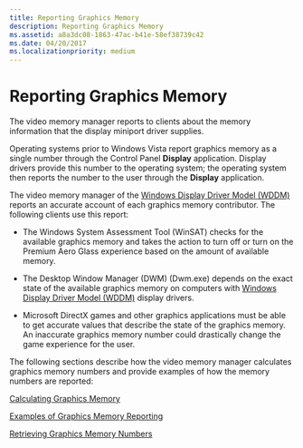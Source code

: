 ```yaml
---
title: Reporting Graphics Memory
description: Reporting Graphics Memory
ms.assetid: a8a3dc08-1863-47ac-b41e-58ef38739c42
ms.date: 04/20/2017
ms.localizationpriority: medium
---
```


# Reporting Graphics Memory


The video memory manager reports to clients about the memory information that the display miniport driver supplies.

Operating systems prior to Windows Vista report graphics memory as a single number through the Control Panel **Display** application. Display drivers provide this number to the operating system; the operating system then reports the number to the user through the **Display** application.

The video memory manager of the [Windows Display Driver Model (WDDM)](windows-vista-display-driver-model-design-guide.md) reports an accurate account of each graphics memory contributor. The following clients use this report:

-   The Windows System Assessment Tool (WinSAT) checks for the available graphics memory and takes the action to turn off or turn on the Premium Aero Glass experience based on the amount of available memory.

-   The Desktop Window Manager (DWM) (Dwm.exe) depends on the exact state of the available graphics memory on computers with [Windows Display Driver Model (WDDM)](windows-vista-display-driver-model-design-guide.md) display drivers.

-   Microsoft DirectX games and other graphics applications must be able to get accurate values that describe the state of the graphics memory. An inaccurate graphics memory number could drastically change the game experience for the user.

The following sections describe how the video memory manager calculates graphics memory numbers and provide examples of how the memory numbers are reported:

[Calculating Graphics Memory](calculating-graphics-memory.md)

[Examples of Graphics Memory Reporting](examples-of-graphics-memory-reporting.md)

[Retrieving Graphics Memory Numbers](retrieving-graphics-memory-numbers.md)

 

 





